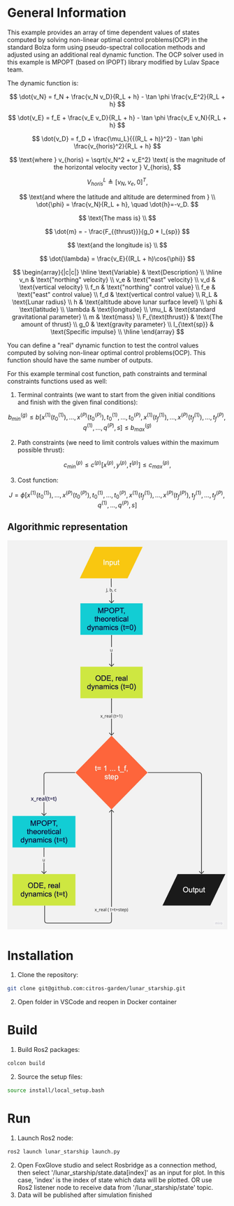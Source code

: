 # General Information
This example provides an array of time dependent values of states computed by solving non-linear optimal control problems(OCP) in the standard Bolza form using pseudo-spectral collocation methods and adjusted using an additional real dynamic function. The OCP solver used in this example is MPOPT (based on IPOPT) library modified by Lulav Space team.

The dynamic function is:

$$ \dot{v_N} = f_N + \frac{v_N v_D}{R_L + h} - \tan \phi \frac{v_E^2}{R_L + h} 
$$ 

$$
\dot{v_E} = f_E + \frac{v_E v_D}{R_L + h} - \tan \phi \frac{v_E v_N}{R_L + h} 
$$

$$
\dot{v_D} = f_D + \frac{\mu_L}{{(R_L + h)}^2} - \tan \phi \frac{v_{horis}^2}{R_L + h}
$$


$$
\text{where } v_{horis} = \sqrt{v_N^2 + v_E^2} \text{ is the magnitude of the horizontal velocity vector } V_{horis},
$$

$$
V_{horis}^L \triangleq {[v_N, v_e, 0]}^T,
$$

$$
\text{and where the latitude and altitude are determined from
} \\
\dot{\phi} = \frac{v_N}{R_L + h}, \quad \dot{h}=-v_D.
$$

$$
\text{The mass is} \\
$$

$$
\dot{m} = - \frac{F_{{thrust}}}{g_0 * I_{sp}}
$$

$$
\text{and the longitude is} \\
$$

$$
\dot{\lambda} = \frac{v_E}{(R_L + h)\cos{\phi}}
$$

$$
\begin{array}{|c|c|}
\hline
\text{Variable} & \text{Description} \\
\hline
v_n & \text{"northing" velocity} \\
v_e & \text{"east" velocity} \\
v_d & \text{vertical velocity} \\
f_n & \text{"northing" control value} \\
f_e & \text{"east" control value} \\
f_d & \text{vertical control value} \\
R_L & \text{Lunar radius} \\
h & \text{altitude above lunar surface level} \\
\phi & \text{latitude} \\
\lambda & \text{longitude} \\
\mu_L & \text{standard gravitational parameter} \\
m & \text{mass} \\
F_{\text{thrust}} & \text{The amount of thrust} \\
g_0 & \text{gravity parameter} \\
I_{\text{sp}} & \text{Specific impulse} \\
\hline
\end{array}
$$


You can define a "real" dynamic function to test the control values computed by solving non-linear optimal control problems(OCP). This function should have the same number of outputs. 

For this example terminal cost function, path constraints and terminal constraints functions used as well: 

1. Terminal contraints (we want to start from the given initial conditions and finish with the given final conditions):

$$
b_{min}^{(g)} \le b\big[x^{(1)}(t_0^{(1)}),...,x^{(P)}(t_0^{(P)}),t_0^{(1)},...,t_0^{(P)},x^{(1)}(t_f^{(1)}),...,x^{(P)}(t_f^{(1)}),...,t_f^{(P)},q^{(1)},...,q^{(P)},s \big] \le b_{max}^{(g)}
$$

2. Path constraints (we need to limit controls values within the maximum possible thrust):

$$
c_{min}^{(p)} \le c^{(p)} \Big[x^{(p)}, y^{(p)}, t^{(p)} \Big] \le c_{max}^{(p)},
$$

3. Cost function:

$$
J = \phi \big[x^{(1)}(t^{(1)}_0),..., x^{(P)}(t^{(P )}_0), t^{(1)}_0, . . . , t^{(P)}_0, x^{(1)}(t^{(1)}_f), . . . , x^{(P )}(t^{(P )}_f), t^{(1)}_f, . . . , t^{(P )}_f, q^{(1)}, . . . , q^{(P )}, s \big]
$$ 


## Algorithmic representation

![gif](/docs/img/Flowchart.jpg "Maneuver example")

# Installation
1. Clone the repository:
```bash 
git clone git@github.com:citros-garden/lunar_starship.git
```
2. Open folder in VSCode and reopen in Docker container


# Build
1. Build Ros2 packages:
```bash 
colcon build
```
2. Source the setup files:
```bash 
source install/local_setup.bash
```

# Run
1. Launch Ros2 node:
```bash 
ros2 launch lunar_starship launch.py
```

2. Open FoxGlove studio and select Rosbridge as a connection method, 
then select '/lunar_starship/state.data[index]' as an input for plot. In this case, 'index' is the index of state which data will be plotted.
OR use Ros2 listener node to receive data from '/lunar_starship/state' topic.
3. Data will be published after simulation finished

